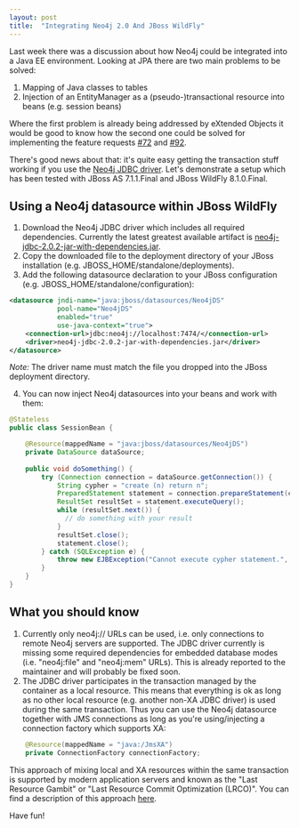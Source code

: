 ```yaml
---
layout: post
title:  "Integrating Neo4j 2.0 And JBoss WildFly"
---
```


Last week there was a discussion about how Neo4j could be integrated into a Java EE environment. Looking at JPA there are two main problems to be solved:

1. Mapping of Java classes to tables
2. Injection of an EntityManager as a (pseudo-)transactional resource into beans (e.g. session beans)

Where the first problem is already being addressed by eXtended Objects it would be good to know how the second one could be solved for implementing the feature requests [#72](https://github.com/buschmais/extended-objects/issues/72) and [#92](https://github.com/buschmais/extended-objects/issues/92).

There's good news about that: it's quite easy getting the transaction stuff working if you use the [Neo4j JDBC driver](https://github.com/neo4j-contrib/neo4j-jdbc). Let's demonstrate a setup which has been tested with JBoss AS 7.1.1.Final and JBoss WildFly 8.1.0.Final.

## Using a Neo4j datasource within JBoss WildFly

1. Download the Neo4j JDBC driver which includes all required dependencies. Currently the latest greatest available artifact is [neo4j-jdbc-2.0.2-jar-with-dependencies.jar](http://m2.neo4j.org/content/repositories/releases/org/neo4j/neo4j-jdbc/2.0.2/neo4j-jdbc-2.0.2-jar-with-dependencies.jar).
2. Copy the downloaded file to the deployment directory of your JBoss installation (e.g. JBOSS_HOME/standalone/deployments).
3. Add the following datasource declaration to your JBoss configuration (e.g. JBOSS_HOME/standalone/configuration):

```xml
<datasource jndi-name="java:jboss/datasources/Neo4jDS"
			pool-name="Neo4jDS" 
			enabled="true"
			use-java-context="true">
	<connection-url>jdbc:neo4j://localhost:7474/</connection-url>
    <driver>neo4j-jdbc-2.0.2-jar-with-dependencies.jar</driver>
</datasource>
```

*Note:* The driver name must match the file you dropped into the JBoss deployment directory.

4. You can now inject Neo4j datasources into your beans and work with them:

```java
@Stateless
public class SessionBean {

    @Resource(mappedName = "java:jboss/datasources/Neo4jDS")
	private DataSource dataSource;
	
	public void doSomething() {
		try (Connection connection = dataSource.getConnection()) {
		    String cypher = "create (n) return n";
			PreparedStatement statement = connection.prepareStatement(cypher);
			ResultSet resultSet = statement.executeQuery();
			while (resultSet.next()) {
			  // do something with your result
			}
			resultSet.close();
			statement.close();
		} catch (SQLException e) {
			throw new EJBException("Cannot execute cypher statement.", e);
		} 
	}
}
```


## What you should know
1. Currently only neo4j:// URLs can be used, i.e. only connections to remote Neo4j servers are supported. The JDBC driver currently is missing some required dependencies for embedded database modes (i.e. "neo4j:file" and "neo4j:mem" URLs). This is already reported to the maintainer and will probably be fixed soon.
2. The JDBC driver participates in the transaction managed by the container as a local resource. This means that everything is ok as long as no other local resource (e.g. another non-XA JDBC driver) is used during the same transaction. Thus you can use the Neo4j datasource together with JMS connections as long as you're using/injecting a connection factory which supports XA:


```java
	@Resource(mappedName = "java:/JmsXA")
	private ConnectionFactory connectionFactory;
```


This approach of mixing local and XA resources within the same transaction is supported by modern application servers and known as the "Last Resource Gambit" or "Last Resource Commit Optimization (LRCO)". You can find a description of this approach [here](https://access.redhat.com/site/documentation/en-US/JBoss_Enterprise_Application_Platform/5/html/Administration_And_Configuration_Guide/lrco-overview.html). 


Have fun!